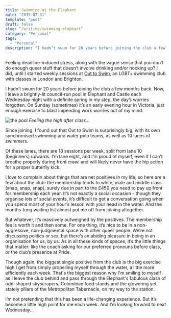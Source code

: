 ```yaml
---
title: Swimming at the Elephant
date: "2019-07-31"
template: "post"
draft: false
slug: “/writing/swimming-elephant”
category: "Personal"
tags:
  - "Personal"
description: "I hadn’t swum for 20 years before joining the club a few months back. Now, I leave a brightly-lit council-run pool in Elephant and Castle each Wednesday night with a definite spring in my step."
---
```

 
Feeling deadline-induced stress, along with the vague sense that you don’t do enough queer stuff that doesn’t involve drinking and/or hooking up? I did, until I started weekly sessions at [Out to Swim](https://www.outtoswim.org/), an LGBT+ swimming club with classes in London and Brighton.

I hadn’t swum for 20 years before joining the club a few months back. Now, I leave a brightly-lit council-run pool in Elephant and Castle each Wednesday night with a definite spring in my step, the day’s worries forgotten. On Sunday (sometimes) it’s an early evening hour in Victoria, just enough exercise to blast impending work worries out of my mind.

![the pool](/media/swimming-elephant-1.jpg)
*Feeling the high after class…*

Since joining, I found out that Out to Swim is surprisingly big, with its own synchronised swimming and water polo teams, as well as 10 lanes of swimmers.

Of these lanes, there are 18 sessions per week, split from lane 10 (beginners) upwards. I’m lane eight, and I’m proud of myself, even if I can’t breathe properly during front crawl and will likely never have the hip action for a proper butterfly kick.

I love to complain about things that are net positives in my life, so here are a few about the club: the membership tends to white, male and middle class (snap, snap, snap), surely due in part to the £450 you need to pay up front for membership each year. It’s not exactly a social occasion - though they organise lots of social events, it’s difficult to get a conversation going when you spend most of your hour’s lesson with your head in the water. And the months-long waiting list almost put me off from joining altogether.

But whatever, it’s massively outweighed by the positives. The membership fee is worth it and then some. For one thing, it’s nice to be in a non-aggressive, non-judgmental space with other queer people. We’re not discussing politics or sex, but there’s an abiding pleasure in being in an organisation for us, by us. As in all these kinds of spaces, it’s the little things that matter: like the coach asking for our preferred pronouns before class, or the club’s presence at Pride.

Though again, the biggest single positive from the club is the big exercise high I get from simply propelling myself through the water, a little more efficiently each week. That's the biggest reason why I'm smiling to myself as I leave the club behind and pass through the Elephant's fabulous clash of odd-shaped skyscrapers, Colombian food stands and the glowering yet stately pillars of the Metropolitan Tabernacle, on my way to the station.

I’m not pretending that this has been a life-changing experience. But it’s become a little high point for me each week. And I’m looking forward to next Wednesday…
